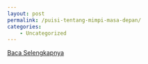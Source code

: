 ```yaml
---
layout: post
permalink: /puisi-tentang-mimpi-masa-depan/
categories:
    - Uncategorized
---
```


[Baca Selengkapnya](/10)